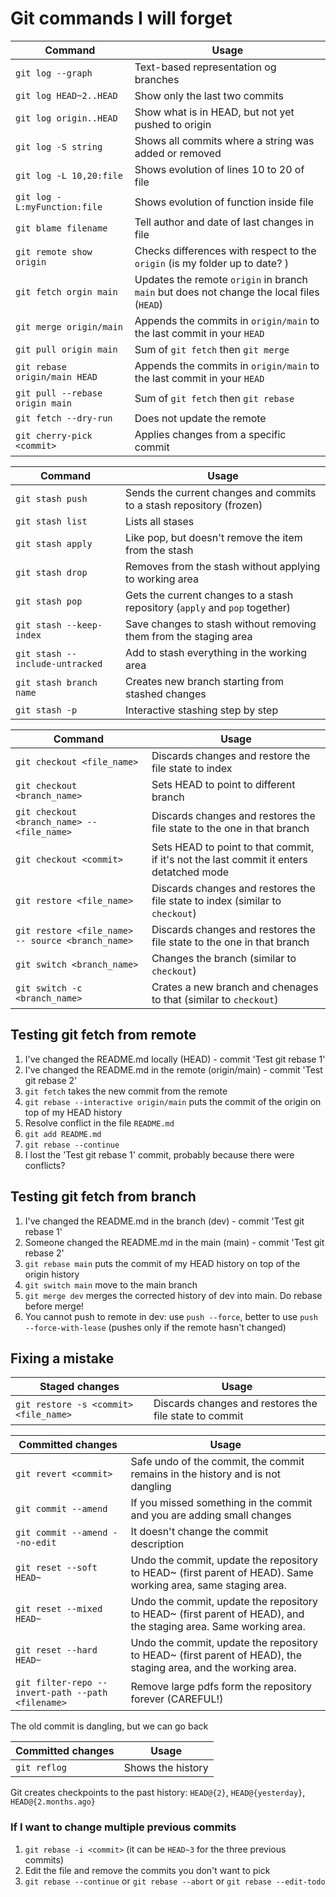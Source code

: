 # Git commands I will forget

| Command                                   | Usage                                                                                         |
|-------------------------------------------|-----------------------------------------------------------------------------------------------|
| `git log --graph`                         | Text-based representation og branches                                                         |
| `git log HEAD~2..HEAD`                    | Show only the last two commits                                                                |
| `git log origin..HEAD`                    | Show what is in HEAD, but not yet pushed to origin                                            |
| `git log -S string`                       | Shows all commits where a string was added or removed                                         |
| `git log -L 10,20:file`                   | Shows evolution of lines 10 to 20 of file                                                     |
| `git log -L:myFunction:file`              | Shows evolution of function inside file                                                       |
| `git blame filename`                      | Tell author and date of last changes in file                                                  |
| `git remote show origin`                  | Checks differences with respect to the `origin` (is my folder up to date? )                   |
| `git fetch orgin main`                    | Updates the remote `origin` in branch `main` but does not change the local files (`HEAD`)     |
| `git merge origin/main`                   | Appends the commits in `origin/main` to the last commit in your `HEAD`                        |
| `git pull origin main`                    | Sum of `git fetch` then `git merge`                                                           |
| `git rebase origin/main HEAD`             | Appends the commits in `origin/main` to the last commit in your `HEAD`                        |
| `git pull --rebase origin main`           | Sum of `git fetch` then `git rebase`                                                          |
| `git fetch --dry-run`                     | Does not update the remote                                                                    |
| `git cherry-pick <commit>`                | Applies changes from a specific commit                                                        |

| Command                                   | Usage                                                                                         |
|-------------------------------------------|-----------------------------------------------------------------------------------------------|
| `git stash push`                          | Sends the current changes and commits to a stash repository (frozen)                          |
| `git stash list`                          | Lists all stases                                                                              |
| `git stash apply`                         | Like pop, but doesn't remove the item from the stash                                          |
| `git stash drop`                          | Removes from the stash without applying to working area                                       |
| `git stash pop`                           | Gets the current changes to a stash repository (`apply` and `pop` together)                   |
| `git stash --keep-index`                  | Save changes to stash without removing them from the staging area                             |
| `git stash --include-untracked`           | Add to stash everything in the working area                                                   |
| `git stash branch name`                   | Creates new branch starting from stashed changes                                              |
| `git stash -p`                            | Interactive stashing step by step                                                             |

| Command                                   | Usage                                                                                         |
|-------------------------------------------|-----------------------------------------------------------------------------------------------|
| `git checkout <file_name>`                | Discards changes and restore the file state to index                                          |
| `git checkout <branch_name>`              | Sets HEAD to point to different branch                                                        |
| `git checkout <branch_name> -- <file_name>`       | Discards changes and restores the file state to the one in that branch                |
| `git checkout <commit>`                   | Sets HEAD to point to that commit, if it's not the last commit it enters detatched mode       |
| `git restore <file_name>`                 | Discards changes and restores the file state to index (similar to `checkout`)                 |
| `git restore <file_name> -- source <branch_name>` | Discards changes and restores the file state to the one in that branch                |
| `git switch <branch_name>`                | Changes the branch (similar to `checkout`)                                                    |
| `git switch -c <branch_name>`             | Crates a new branch and chenages to that (similar to `checkout`)                              |

## Testing git fetch from remote
1. I've changed the README.md locally (HEAD) - commit 'Test git rebase 1'
2. I've changed the README.md in the remote (origin/main) - commit 'Test git rebase 2'
3. `git fetch` takes the new commit from the remote
4. `git rebase --interactive origin/main` puts the commit of the origin on top of my HEAD history
5. Resolve conflict in the file `README.md`
6. `git add README.md`
7. `git rebase --continue`
8. I lost the 'Test git rebase 1' commit, probably because there were conflicts?

## Testing git fetch from branch
1. I've changed the README.md in the branch (dev) - commit 'Test git rebase 1'
2. Someone changed the README.md in the main (main) - commit 'Test git rebase 2'
3. `git rebase main` puts the commit of my HEAD history on top of the origin history
4. `git switch main` move to the main branch
5. `git merge dev` merges the corrected history of dev into main. Do rebase before merge!
6. You cannot push to remote in dev: use `push --force`, better to use `push --force-with-lease` (pushes only if the remote hasn't changed)

## Fixing a mistake

| Staged changes                            | Usage                                                                                         |
|-------------------------------------------|-----------------------------------------------------------------------------------------------|
| `git restore -s <commit> <file_name>`     | Discards changes and restores the file state to commit                                        |

| Committed changes                         | Usage                                                                                         |
|-------------------------------------------|-----------------------------------------------------------------------------------------------|
| `git revert <commit>`                     | Safe undo of the commit, the commit remains in the history and is not dangling                |
| `git commit --amend`                      | If you missed something in the commit and you are adding small changes                        |
| `git commit --amend --no-edit`            | It doesn't change the commit description                                                      |
| `git reset --soft HEAD~`                  | Undo the commit, update the repository to HEAD~ (first parent of HEAD). Same working area, same staging area.    |
| `git reset --mixed HEAD~`                 | Undo the commit, update the repository to HEAD~ (first parent of HEAD), and the staging area. Same working area. |
| `git reset --hard HEAD~`                  | Undo the commit, update the repository to HEAD~ (first parent of HEAD), the staging area, and the working area.  |
| `git filter-repo --invert-path --path <filename>` | Remove large pdfs form the repository forever (CAREFUL!)                              |

The old commit is dangling, but we can go back

| Committed changes                         | Usage                                                                                         |
|-------------------------------------------|-----------------------------------------------------------------------------------------------|
| `git reflog`                              | Shows the history                                                                             |

Git creates checkpoints to the past history: `HEAD@{2}`, `HEAD@{yesterday}`, `HEAD@{2.months.ago}`

### If I want to change multiple previous commits

1. `git rebase -i <commit>` (it can be `HEAD~3` for the three previous commits)
2. Edit the file and remove the commits you don't want to pick
3. `git rebase --continue` or `git rebase --abort` or `git rebase --edit-todo`